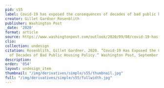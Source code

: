 ```yaml
---
pid: s55
label: Covid-19 has exposed the consequences of decades of bad public housing policy
creator: Gillet Gardner Rosenblith
publisher: Washington Post
_date: '2020'
format: article
source: https://www.washingtonpost.com/outlook/2020/09/08/covid-19-has-exposed-consequences-decades-bad-public-housing-policy/
clio:
collection: undesign
citation: Rosenblith, Gillet Gardner. 2020. “Covid-19 Has Exposed the Consequences
  of Decades of Bad Public Housing Policy.” Washington Post, September 8, 2020. https://www.washingtonpost.com/outlook/2020/09/08/covid-19-has-exposed-consequences-decades-bad-public-housing-policy/.
description:
order: '054'
layout: undesign_item
thumbnail: "/img/derivatives/simple/s55/thumbnail.jpg"
full: "/img/derivatives/simple/s55/fullwidth.jpg"
---
```


